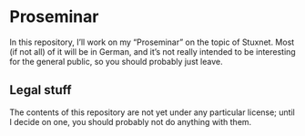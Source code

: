 Proseminar
==========

In this repository, I’ll work on my “Proseminar” on the topic of Stuxnet.
Most (if not all) of it will be in German, and it’s not really intended to be interesting for the general public,
so you should probably just leave.

Legal stuff
-----------

The contents of this repository are not yet under any particular license;
until I decide on one, you should probably not do anything with them.
